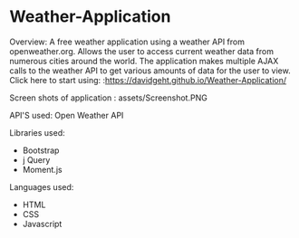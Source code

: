# Weather-Application
Overview: A free weather application using a weather API from openweather.org. Allows the user to access current weather data from numerous cities around the world.
The application makes multiple AJAX calls to the weather API to get various amounts of data for the user to view. 
Click here to start using: :https://davidgeht.github.io/Weather-Application/

Screen shots of application : assets/Screenshot.PNG

API'S used:
 Open Weather API
 
 Libraries used:
 - Bootstrap
 - j Query
 - Moment.js
 
 Languages used:
 - HTML
 - CSS
 - Javascript
 

